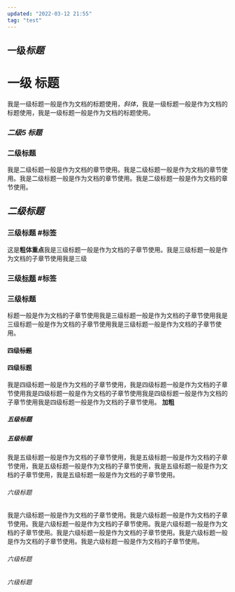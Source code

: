 ```yaml
---
updated: "2022-03-12 21:55"
tag: "test"
---
```

## 一级*标题*
# 一级 标题
我是一级标题一般是作为文档的标题使用，*斜体*，我是一级标题一般是作为文档的标题使用，我是一级标题一般是作为文档的标题使用。
### ***二级5 标题***
### 二级标题
我是二级标题一般是作为文档的章节使用。我是二级标题一般是作为文档的章节使用。我是二级标题一般是作为文档的章节使用。我是二级标题一般是作为文档的章节使用。
## ***二级标题***
### 三级标题  #标签 
这是**粗体重点**我是三级标题一般是作为文档的子章节使用。我是三级标题一般是作为文档的子章节使用我是三级
### 三级<u>标题</u> #标签
### 三级标题
标题一般是作为文档的子章节使用我是三级标题一般是作为文档的子章节使用我是三级标题一般是作为文档的子章节使用我是三级标题一般是作为文档的子章节使用。
#### 四级~~标题~~ 
#### 四级标题
我是四级标题一般是作为文档的子章节使用，我是四级标题一般是作为文档的子章节使用我是四级标题一般是作为文档的子章节使用我是四级标题一般是作为文档的子章节使用我是四级标题一般是作为文档的子章节使用。
**加粗**
##### **五级标题**
##### 五级标题
我是五级标题一般是作为文档的子章节使用，我是五级标题一般是作为文档的子章节使用，我是五级标题一般是作为文档的子章节使用，我是五级标题一般是作为文档的子章节使用，我是五级标题一般是作为文档的子章节使用。
###### 六级标题
我是六级标题一般是作为文档的子章节使用。我是六级标题一般是作为文档的子章节使用。我是六级标题一般是作为文档的子章节使用。我是六级标题一般是作为文档的子章节使用。我是六级标题一般是作为文档的子章节使用。我是六级标题一般是作为文档的子章节使用。我是六级标题一般是作为文档的子章节使用。
###### 六级标题
###### 六级标题


